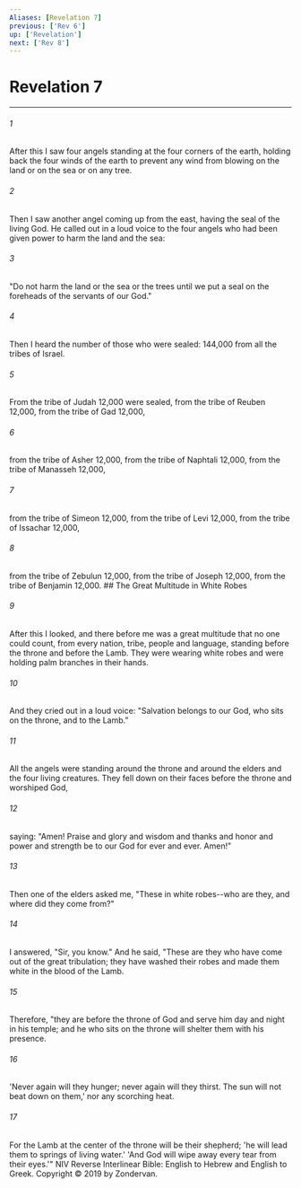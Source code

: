 ```yaml
---
Aliases: [Revelation 7]
previous: ['Rev 6']
up: ['Revelation']
next: ['Rev 8']
---
```

# Revelation 7

***


###### 1 
After this I saw four angels standing at the four corners of the earth, holding back the four winds of the earth to prevent any wind from blowing on the land or on the sea or on any tree. 

###### 2 
Then I saw another angel coming up from the east, having the seal of the living God. He called out in a loud voice to the four angels who had been given power to harm the land and the sea: 

###### 3 
"Do not harm the land or the sea or the trees until we put a seal on the foreheads of the servants of our God." 

###### 4 
Then I heard the number of those who were sealed: 144,000 from all the tribes of Israel. 

###### 5 
From the tribe of Judah 12,000 were sealed, from the tribe of Reuben 12,000, from the tribe of Gad 12,000, 

###### 6 
from the tribe of Asher 12,000, from the tribe of Naphtali 12,000, from the tribe of Manasseh 12,000, 

###### 7 
from the tribe of Simeon 12,000, from the tribe of Levi 12,000, from the tribe of Issachar 12,000, 

###### 8 
from the tribe of Zebulun 12,000, from the tribe of Joseph 12,000, from the tribe of Benjamin 12,000. ## The Great Multitude in White Robes 

###### 9 
After this I looked, and there before me was a great multitude that no one could count, from every nation, tribe, people and language, standing before the throne and before the Lamb. They were wearing white robes and were holding palm branches in their hands. 

###### 10 
And they cried out in a loud voice: "Salvation belongs to our God, who sits on the throne, and to the Lamb." 

###### 11 
All the angels were standing around the throne and around the elders and the four living creatures. They fell down on their faces before the throne and worshiped God, 

###### 12 
saying: "Amen! Praise and glory and wisdom and thanks and honor and power and strength be to our God for ever and ever. Amen!" 

###### 13 
Then one of the elders asked me, "These in white robes--who are they, and where did they come from?" 

###### 14 
I answered, "Sir, you know." And he said, "These are they who have come out of the great tribulation; they have washed their robes and made them white in the blood of the Lamb. 

###### 15 
Therefore, "they are before the throne of God and serve him day and night in his temple; and he who sits on the throne will shelter them with his presence. 

###### 16 
'Never again will they hunger; never again will they thirst. The sun will not beat down on them,' nor any scorching heat. 

###### 17 
For the Lamb at the center of the throne will be their shepherd; 'he will lead them to springs of living water.' 'And God will wipe away every tear from their eyes.'" NIV Reverse Interlinear Bible: English to Hebrew and English to Greek. Copyright © 2019 by Zondervan.
